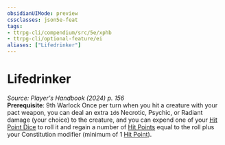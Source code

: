 ```yaml
---
obsidianUIMode: preview
cssclasses: json5e-feat
tags:
- ttrpg-cli/compendium/src/5e/xphb
- ttrpg-cli/optional-feature/ei
aliases: ["Lifedrinker"]
---
```

# Lifedrinker
*Source: Player's Handbook (2024) p. 156*  
**Prerequisite**: 9th Warlock
Once per turn when you hit a creature with your pact weapon, you can deal an extra `1d6` Necrotic, Psychic, or Radiant damage (your choice) to the creature, and you can expend one of your [Hit Point Dice](3-Mechanics/CLI/rules/variant-rules/hit-point-dice-xphb.md) to roll it and regain a number of [Hit Points](3-Mechanics/CLI/rules/variant-rules/hit-points-xphb.md) equal to the roll plus your Constitution modifier (minimum of 1 [Hit Point](3-Mechanics/CLI/rules/variant-rules/hit-points-xphb.md)).